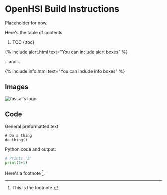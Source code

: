 # OpenHSI Build Instructions

Placeholder for now.



Here's the table of contents:

1. TOC
{:toc}

{% include alert.html text="You can include alert boxes" %}

...and...

{% include info.html text="You can include info boxes" %}

## Images

![](/images/logo.png "fast.ai's logo")

## Code

General preformatted text:

    # Do a thing
    do_thing()

Python code and output:

```python
# Prints '2'
print(1+1)
```
Here's a footnote [^1].


[^1]: This is the footnote.
